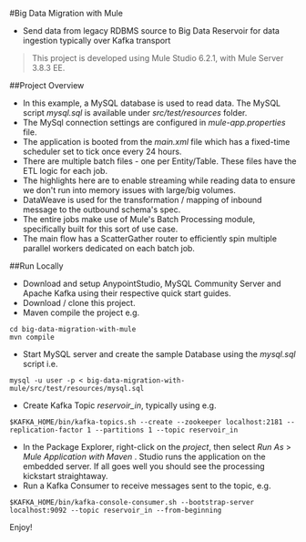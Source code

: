 #Big Data Migration with Mule
* Send data from legacy RDBMS source to Big Data Reservoir for data ingestion typically over Kafka transport 

>This project is developed using Mule Studio 6.2.1, with Mule Server 3.8.3 EE.

##Project Overview
* In this example, a MySQL database is used to read data. The MySQL script *mysql.sql* is available under *src/test/resources* folder.
* The MySql connection settings are configured in *mule-app.properties* file.
* The application is booted from the *main.xml* file which has a fixed-time scheduler set to tick once every 24 hours. 
* There are multiple batch files - one per Entity/Table. These files have the ETL logic for each job.
* The highlights here are to enable streaming while reading data to ensure we don't run into memory issues with large/big volumes.
* DataWeave is used for the transformation / mapping of inbound message to the outbound schema's spec.
* The entire jobs make use of Mule's Batch Processing module, specifically built for this sort of use case.
* The main flow has a ScatterGather router to efficiently spin multiple parallel workers dedicated on each batch job.

##Run Locally

* Download and setup AnypointStudio, MySQL Community Server and Apache Kafka using their respective quick start guides. 
* Download / clone this project.
* Maven compile the project e.g.
```
cd big-data-migration-with-mule
mvn compile
```
* Start MySQL server and create the sample Database using the *mysql.sql* script i.e.
```
mysql -u user -p < big-data-migration-with-mule/src/test/resources/mysql.sql
```
* Create Kafka Topic *reservoir_in*, typically using e.g.
```
$KAFKA_HOME/bin/kafka-topics.sh --create --zookeeper localhost:2181 --replication-factor 1 --partitions 1 --topic reservoir_in
```      
* In the Package Explorer, right-click on the *project*, then select *Run As* > *Mule Application with Maven* . Studio runs the application on the embedded server. If all goes well you should see the processing kickstart straightaway.
* Run a Kafka Consumer to receive messages sent to the topic, e.g.
```
$KAFKA_HOME/bin/kafka-console-consumer.sh --bootstrap-server localhost:9092 --topic reservoir_in --from-beginning
```

Enjoy!

